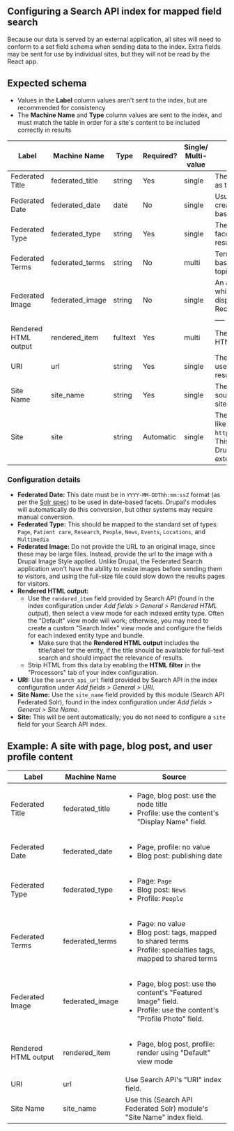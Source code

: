 ## Configuring a Search API index for mapped field search

Because our data is served by an external application, all sites will need to conform to a set field schema when sending data to the index. Extra fields may be sent for use by individual sites, but they will not be read by the React app.

## Expected schema

* Values in the **Label** column values aren't sent to the index, but are recommended for consistency
* The **Machine Name** and **Type** column values are sent to the index, and must match the table in order for a site's content to be included correctly in results

| Label | Machine Name | Type | Required? | Single/ Multi-value | Description |
| ----- | ------------ | ---- | --------- | -------------------- | ----------- |
| Federated Title | federated_title | string | Yes | single | The title of the item. Displayed as the title of each search result. |
| Federated Date | federated_date | date | No | single | Usually the date the content was created.  Used to provide date-based filtering. |
| Federated Type | federated_type | string | Yes | single | The shared type label for faceting. Also used to label each result. |
| Federated Terms | federated_terms | string | No | multi | Terms for additional, topic-based facets, mapped to shared topic terms if necessary. |
| Federated Image | federated_image | string | No | single | An absolute url to an image which, if it exists, will be displayed with the text. Recommended image size: ___ x ___  |
| Rendered HTML output | rendered_item | fulltext | Yes | multi | The full text of the item, with HTML stripped. |
| URI | url | string | Yes | single | The absolute path to the item, used to provide a link to each result. |
| Site Name | site_name | string | Yes | single | The descriptive name of the source site. Used to provide site-based filtering. |
| Site | site | string | Automatic | single | The base url of the source site, like `https://labblog.uofmhealth.edu`. This will be sent automatically by Drupal, and is required for external content sources. |

### Configuration details

* **Federated Date:** This date must be in `YYYY-MM-DDThh:mm:ssZ` format (as per the [Solr spec](https://lucene.apache.org/solr/guide/6_6/working-with-dates.html)) to be used in date-based facets. Drupal's modules will automatically do this conversion, but other systems may require manual conversion.
* **Federated Type:** This should be mapped to the standard set of types: `Page`, `Patient care`, `Research`, `People`, `News`, `Events`, `Locations`, and `Multimedia`
* **Federated Image:** Do not provide the URL to an original image, since these may be large files. Instead, provide the url to the image with a Drupal Image Style applied. Unlike Drupal, the Federated Search application won't have the ability to resize images before sending them to visitors, and using the full-size file could slow down the results pages for visitors.
* **Rendered HTML output:**
  * Use the `rendered_item` field provided by Search API (found in the index configuration under _Add fields > General > Rendered HTML output_), then select a view mode for each indexed entity type. Often the "Default" view mode will work; otherwise, you may need to create a custom "Search Index" view mode and configure the fields for each indexed entity type and bundle.
    * Make sure that the **Rendered HTML output** includes the title/label for the entity, if the title should be available for full-text search and should impact the relevance of results.
  * Strip HTML from this data by enabling the **HTML filter** in the "Processors" tab of your index configuration.
* **URI:** Use the `search_api_url` field provided by Search API in the index configuration under _Add fields > General > URI_.
* **Site Name:** Use the `site_name` field provided by this module (Search API Federated Solr), found in the index configuration under _Add fields > General > Site Name_.
* **Site:** This will be sent automatically; you do not need to configure a `site` field for your Search API index.

## Example: A site with page, blog post, and user profile content

| Label | Machine Name | Source |
| ----- | ------------ | ------ |
| Federated Title | federated_title | <ul><li>Page, blog post: use the node title</li><li>Profile: use the content's "Display Name" field.</li></ul> |
| Federated Date | federated_date | <ul><li>Page, profile: no value</li><li>Blog post: publishing date</li></ul> |
| Federated Type | federated_type | <ul><li>Page: `Page`</li><li>Blog post: `News`</li><li>Profile: `People`</li></ul> |
| Federated Terms | federated_terms | <ul><li>Page: no value</li><li>Blog post: tags, mapped to shared terms</li><li>Profile: specialties tags, mapped to shared terms</li></ul> |
| Federated Image | federated_image | <ul><li>Page, blog post: use the content's "Featured Image" field.</li><li>Profile: use the content's "Profile Photo" field.</li></ul> |
| Rendered HTML output | rendered_item | <ul><li>Page, blog post, profile: render using "Default" view mode</li></ul> |
| URI | url | Use Search API's "URI" index field. |
| Site Name | site_name | Use this (Search API Federated Solr) module's "Site Name" index field. |

